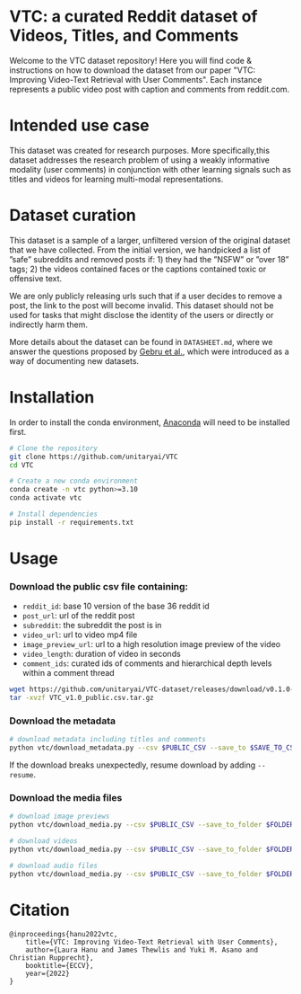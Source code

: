 # VTC: a curated Reddit dataset of Videos, Titles, and Comments

Welcome to the VTC dataset repository! Here you will find code & instructions on how to download the dataset from our paper "VTC: Improving Video-Text Retrieval with User Comments". Each instance represents a public video post with caption and comments from reddit.com.
# Intended use case

This dataset was created for research purposes. More specifically,this dataset addresses the research problem of using a weakly informative modality (user comments) in conjunction with other learning signals such as titles and videos for learning multi-modal representations.

# Dataset curation

This dataset is a sample of a larger, unfiltered version of the original dataset that we have collected. From the initial
version, we handpicked a list of ”safe” subreddits and removed posts if: 1) they had the ”NSFW” or ”over 18” tags; 2) the videos contained faces or the captions contained toxic or offensive text.

We are only publicly releasing urls such that if a user decides to remove a post, the link to the post will become invalid. This dataset should not be used for tasks that might disclose the identity of the users or directly or indirectly harm them.

More details about the dataset can be found in `DATASHEET.md`, where we answer the questions proposed by [Gebru et al.](https://arxiv.org/abs/1803.09010), which were introduced as a way of documenting new datasets.

# Installation

In order to install the conda environment, [Anaconda](https://conda.io/docs/user-guide/install/download.html) will need to be installed first.


```bash
# Clone the repository
git clone https://github.com/unitaryai/VTC
cd VTC

# Create a new conda environment
conda create -n vtc python>=3.10
conda activate vtc

# Install dependencies
pip install -r requirements.txt
```

# Usage

### Download the public csv file containing:
- `reddit_id`: base 10 version of the base 36 reddit id
- `post_url`: url of the reddit post
- `subreddit`: the subreddit the post is in
- `video_url`: url to video mp4 file
- `image_preview_url`: url to a high resolution image preview of the video
- `video_length`: duration of video in seconds
- `comment_ids`: curated ids of comments and hierarchical depth levels within a comment thread

```bash
wget https://github.com/unitaryai/VTC-dataset/releases/download/v0.1.0-alpha/VTC_v1.0_public.csv.tar.gz
tar -xvzf VTC_v1.0_public.csv.tar.gz
```

### Download the metadata

```bash
# download metadata including titles and comments
python vtc/download_metadata.py --csv $PUBLIC_CSV --save_to $SAVE_TO_CSV
```
If the download breaks unexpectedly, resume download by adding `--resume`.

### Download the media files

```bash
# download image previews
python vtc/download_media.py --csv $PUBLIC_CSV --save_to_folder $FOLDER --download_preview

# download videos
python vtc/download_media.py --csv $PUBLIC_CSV --save_to_folder $FOLDER --download_video

# download audio files
python vtc/download_media.py --csv $PUBLIC_CSV --save_to_folder $FOLDER --download_audio
```

# Citation


```text
@inproceedings{hanu2022vtc,
    title={VTC: Improving Video-Text Retrieval with User Comments},
    author={Laura Hanu and James Thewlis and Yuki M. Asano and Christian Rupprecht},
    booktitle={ECCV},
    year={2022}
}
```
